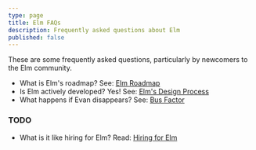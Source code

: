 ```yaml
---
type: page
title: Elm FAQs
description: Frequently asked questions about Elm
published: false
---
```


These are some frequently asked questions, particularly by newcomers to the Elm community.

- What is Elm's roadmap? See: [Elm Roadmap](/faqs/elm-roadmap)
- Is Elm actively developed? Yes! See: [Elm's Design Process](/faqs/elm-design-process)
- What happens if Evan disappears? See: [Bus Factor](/faqs/bus-factor)


### TODO

- What is it like hiring for Elm? Read: [Hiring for Elm](TODO)
